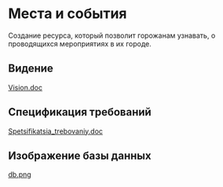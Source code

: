 # Места и события
Создание ресурса, который позволит горожанам узнавать, о проводящихся мероприятиях в их городе.

## Видение
[Vision.doc](https://github.com/melstr/places_n_events/blob/master/documents/Vision.doc)

## Спецификация требований
[Spetsifikatsia_trebovaniy.doc](https://github.com/melstr/places_n_events/blob/master/documents/Spetsifikatsia_trebovaniy.doc)

## Изображение базы данных
[db.png](https://github.com/melstr/places_n_events/blob/master/documents/db.png)
